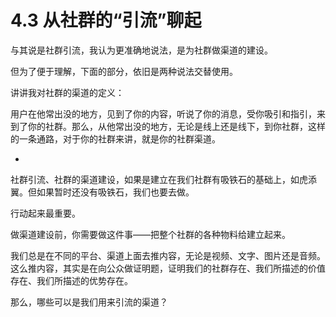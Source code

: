 # 4.3 从社群的“引流”聊起

与其说是社群引流，我认为更准确地说法，是为社群做渠道的建设。

但为了便于理解，下面的部分，依旧是两种说法交替使用。

讲讲我对社群的渠道的定义：

用户在他常出没的地方，见到了你的内容，听说了你的消息，受你吸引和指引，来到了你的社群。那么，从他常出没的地方，无论是线上还是线下，到你社群，这样的一条通路，对于你的社群来讲，就是你的社群渠道。

*

社群引流、社群的渠道建设，如果是建立在我们社群有吸铁石的基础上，如虎添翼。但如果暂时还没有吸铁石，我们也要去做。

行动起来最重要。

做渠道建设前，你需要做这件事——把整个社群的各种物料给建立起来。

我们总是在不同的平台、渠道上面去推内容，无论是视频、文字、图片还是音频。这么推内容，其实是在向公众做证明题，证明我们的社群存在、我们所描述的价值存在、我们所描述的优势存在。

那么，哪些可以是我们用来引流的渠道？